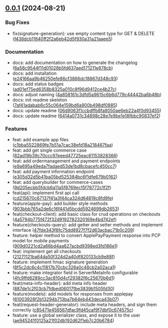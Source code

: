 ## [0.0.1](https://github.com/PAYONE-GmbH/PCP-ServerSDK-java/compare/v0.0.2...v0.0.1) (2024-08-21)

### Bug Fixes

* fix(signature-generation): use empty content type for GET & DELETE ([f438dcb11640ff2f2a6eb42d5f930a31a21aaee5](https://github.com/PAYONE-GmbH/PCP-ServerSDK-java/commit/f438dcb11640ff2f2a6eb42d5f930a31a21aaee5))

### Documentation

* docs: add documentation on how to generate the changelog ([6a58c9544f11d01028b5fd637aed171211e878cb](https://github.com/PAYONE-GmbH/PCP-ServerSDK-java/commit/6a58c9544f11d01028b5fd637aed171211e878cb))
* docs: add installation ([e24166aa9b46250efe86cf3866dc18867d348c93](https://github.com/PAYONE-GmbH/PCP-ServerSDK-java/commit/e24166aa9b46250efe86cf3866dc18867d348c93))
* docs: add status badges ([ad01ef75ed6358b8325a010c8f96d9412ce4b27c](https://github.com/PAYONE-GmbH/PCP-ServerSDK-java/commit/ad01ef75ed6358b8325a010c8f96d9412ce4b27c))
* docs: adjust naming ([4a658161c3dfd5a9615c6b6d779c44442ba6b48b](https://github.com/PAYONE-GmbH/PCP-ServerSDK-java/commit/4a658161c3dfd5a9615c6b6d779c44442ba6b48b))
* docs: init readme skeleton ([7af41adabab6c55c064e159bd6a900b498df0885](https://github.com/PAYONE-GmbH/PCP-ServerSDK-java/commit/7af41adabab6c55c064e159bd6a900b498df0885))
* docs: update readme ([06d9063f1ccbdffb8fa8050ae6eb22a4f0d93455](https://github.com/PAYONE-GmbH/PCP-ServerSDK-java/commit/06d9063f1ccbdffb8fa8050ae6eb22a4f0d93455))
* docs: update readme ([6414a0731c34898c28e7e9be1e18fbbc90837ef2](https://github.com/PAYONE-GmbH/PCP-ServerSDK-java/commit/6414a0731c34898c28e7e9be1e18fbbc90837ef2))

### Features

* feat: add example app files ([c1bba5522869fe7b51a7cac38efd18a218467faa](https://github.com/PAYONE-GmbH/PCP-ServerSDK-java/commit/c1bba5522869fe7b51a7cac38efd18a218467faa))
* feat: add get single commerce case ([82ad19b39c70ccc97eeed47725eac61153828366](https://github.com/PAYONE-GmbH/PCP-ServerSDK-java/commit/82ad19b39c70ccc97eeed47725eac61153828366))
* feat: add ordermanagement and payment endpoints ([e9a695a49eda7fadaed53de1bd8cbacefc450cc7](https://github.com/PAYONE-GmbH/PCP-ServerSDK-java/commit/e9a695a49eda7fadaed53de1bd8cbacefc450cc7))
* feat: add payment information endpoint ([e305d32d5b41ba05bd525384bc6f1dfe679b0162](https://github.com/PAYONE-GmbH/PCP-ServerSDK-java/commit/e305d32d5b41ba05bd525384bc6f1dfe679b0162))
* feat: add querybuilder for commerce-cases ([9d205ecbb5fdcb6a11a5f8769ec15f78772c1f2f](https://github.com/PAYONE-GmbH/PCP-ServerSDK-java/commit/9d205ecbb5fdcb6a11a5f8769ec15f78772c1f2f))
* feat(api): implement first api call ([cd215670c67137f41a3f44ca324d64819c8fd9fe](https://github.com/PAYONE-GmbH/PCP-ServerSDK-java/commit/cd215670c67137f41a3f44ca324d64819c8fd9fe))
* feature(apple-pay): add builder style methods ([903bbb765a2de6c16f441d5bcdd5924699db2653](https://github.com/PAYONE-GmbH/PCP-ServerSDK-java/commit/903bbb765a2de6c16f441d5bcdd5924699db2653))
* feat(checkout-client): add basic class for crud operations on checkouts ([4a5794b775f472f32d9192782320169e4bd742ef](https://github.com/PAYONE-GmbH/PCP-ServerSDK-java/commit/4a5794b775f472f32d9192782320169e4bd742ef))
* feature(checkouts-query): add getter and setter methods and implement interface ([47fde343f8fc75dd8927f7f2d63acbac71b0c209](https://github.com/PAYONE-GmbH/PCP-ServerSDK-java/commit/47fde343f8fc75dd8927f7f2d63acbac71b0c209))
* feature: helper method to convert ApplePayPayment response into PCP model for mobile payments ([909d0221cd2a66bd4aa627acbd9398ed3fd186e1](https://github.com/PAYONE-GmbH/PCP-ServerSDK-java/commit/909d0221cd2a66bd4aa627acbd9398ed3fd186e1))
* feat: implement get all checkouts ([21271121ba64da50f324d2a40df820133cb9e88f](https://github.com/PAYONE-GmbH/PCP-ServerSDK-java/commit/21271121ba64da50f324d2a40df820133cb9e88f))
* feature: implement hmac signature generation ([8f5c2dc6c4c11817b70cbc326a0c48cb2a02aca1](https://github.com/PAYONE-GmbH/PCP-ServerSDK-java/commit/8f5c2dc6c4c11817b70cbc326a0c48cb2a02aca1))
* feature: make integrator field in ServerMetaInfo configurable ([4fc9ffd6289cc3ac810d4cf29382f6c25670b6d1](https://github.com/PAYONE-GmbH/PCP-ServerSDK-java/commit/4fc9ffd6289cc3ac810d4cf29382f6c25670b6d1))
* feat(meta-info-header): add meta info header ([887de1c2f03cb7fdbed06017fbe3839b1505fd30](https://github.com/PAYONE-GmbH/PCP-ServerSDK-java/commit/887de1c2f03cb7fdbed06017fbe3839b1505fd30))
* feature(models): add models for responses from applepay ([61003928f2b13294b713ba7b64eb443deca43b07](https://github.com/PAYONE-GmbH/PCP-ServerSDK-java/commit/61003928f2b13294b713ba7b64eb443deca43b07))
* feat(request-header-generator): include meta headers, and sign them correctly ([c85471e456567dfac9fd45caf9f7dbf0c674575c](https://github.com/PAYONE-GmbH/PCP-ServerSDK-java/commit/c85471e456567dfac9fd45caf9f7dbf0c674575c))
* feature: use a global serializer class, and expose it to the user ([ae945241f0125a21f02db192d62f1eb7c20b6784](https://github.com/PAYONE-GmbH/PCP-ServerSDK-java/commit/ae945241f0125a21f02db192d62f1eb7c20b6784))

